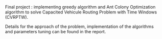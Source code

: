 Final project : implementing greedy algorithm and Ant Colony Optimization algorithm to solve Capacited Vehicule Routing Problem with Time Windows (CVRPTW).

Details for the approach of the problem, implementation of the algorithms and parameters tuning can be found in the report.
